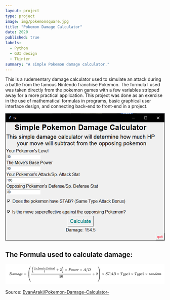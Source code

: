 ```yaml
---
layout: project
type: project
image: img/pokemonsquare.jpg
title: "Pokemon Damage Calculator"
date: 2020
published: true
labels:
  - Python
  - GUI design
  - Tkinter
summary: "A simple Pokemon damage calculator."
---
```


This is a rudementary damage calculator used to simulate an attack during a battle from the famous Nintendo franchise Pokemon. The formula I used was taken directly from the pokemon games with a few variables stripped away for a more practical application. This project was done as an exercise in the use of mathematical formulas in programs, basic graphical user interface design, and connecting back-end to front-end in a project.

<img class="img-fluid" src="../img/pokemonsc.png">

## The Formula used to calculate damage:

<img class="img-fluid" src="../img/formula.png">


Source: <a href="https://github.com/EvanAraki/Pokemon-Damage-Calculator-">EvanAraki/Pokemon-Damage-Calculator-</a>
